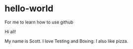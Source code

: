 # hello-world
For me to learn how to use github

Hi all!

My name is Scott. I love Testing and Boxing. 
I also like pizza.
